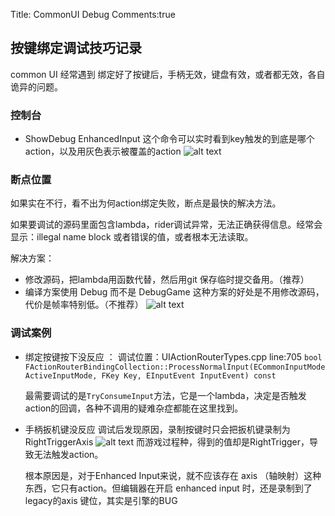 Title: CommonUI Debug 
Comments:true

## 按键绑定调试技巧记录

common UI 经常遇到 绑定好了按键后，手柄无效，键盘有效，或者都无效，各自诡异的问题。

### 控制台
- ShowDebug EnhancedInput 这个命令可以实时看到key触发的到底是哪个action，以及用灰色表示被覆盖的action
![alt text](../../assets/images/01CUIHowDebug_image-1.png)


### 断点位置

如果实在不行，看不出为何action绑定失败，断点是最快的解决方法。

如果要调试的源码里面包含lambda，rider调试异常，无法正确获得信息。经常会显示：illegal name block 或者错误的值，或者根本无法读取。

解决方案：
- 修改源码，把lambda用函数代替，然后用git 保存临时提交备用。（推荐）
- 编译方案使用 Debug 而不是 DebugGame 这种方案的好处是不用修改源码，代价是帧率特别低。（不推荐）
  ![alt text](../../assets/images/01CUIHowDebug_image-2.png)


### 调试案例

- 绑定按键按下没反应 ：
  调试位置：UIActionRouterTypes.cpp line:705
 `bool FActionRouterBindingCollection::ProcessNormalInput(ECommonInputMode ActiveInputMode, FKey Key, EInputEvent InputEvent) const`

  最需要调试的是`TryConsumeInput`方法，它是一个lambda，决定是否触发action的回调，各种不调用的疑难杂症都能在这里找到。
  
- 手柄扳机键没反应
  调试后发现原因，录制按键时只会把扳机键录制为 RightTriggerAxis
  ![alt text](../../assets/images/01CUIHowDebug_image.png)
  而游戏过程种，得到的值却是RightTrigger，导致无法触发action。
  
  根本原因是，对于Enhanced Input来说，就不应该存在 axis （轴映射）这种东西，它只有action。但编辑器在开启 enhanced input 时，还是录制到了 legacy的axis 键位，其实是引擎的BUG 



